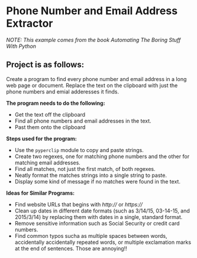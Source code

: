 # Phone Number and Email Address Extractor

*NOTE: This example comes from the book Automating The Boring Stuff With Python*

## Project is as follows:
Create a program to find every phone number and email address in a long web page or document. Replace the text on the clipboard with just the phone numbers and emial adderesses it finds.

**The program needs to do the following:**
* Get the text off the clipboard
* Find all phone numbers and email addresses in the text.
* Past them onto the clipboard

**Steps used for the program:**
* Use the ```pyperclip``` module to copy and paste strings.
* Create two regexes, one for matching phone numbers and the other for matching email addresses.
* Find all matches, not just the first match, of both regexes.
* Neatly format the matches strings into a single string to paste.
* Display some kind of message if no matches were found in the text.

**Ideas for Similar Programs:**
* Find website URLs that begins with *http://* or *https://*
* Clean up dates in different date formats (such as 3/14/15, 03-14-15, and 2015/3/14) by replacing them with dates in a single, standard format.
* Remove sensitive information such as Social Security or credit card numbers.
* Find common typos sucha as multiple  spaces between  words, accidentally accidentally repeated words, or multiple exclamation marks at the end of sentences. Those are annoying!!

